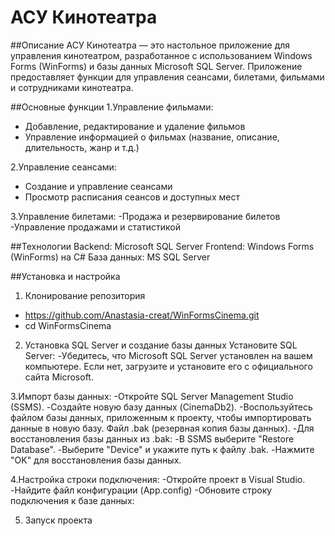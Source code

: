 # АСУ Кинотеатра
##Описание
АСУ Кинотеатра — это настольное приложение для управления кинотеатром, разработанное с использованием Windows Forms (WinForms) и базы данных Microsoft SQL Server. Приложение предоставляет функции для управления сеансами, билетами, фильмами и сотрудниками кинотеатра.

##Основные функции
 1.Управление фильмами:
  - Добавление, редактирование и удаление фильмов
  - Управление информацией о фильмах (название, описание, длительность, жанр и т.д.)
    
2.Управление сеансами:
  - Создание и управление сеансами
  - Просмотр расписания сеансов и доступных мест

3.Управление билетами:
  -Продажа и резервирование билетов
  -Управление продажами и статистикой

##Технологии
Backend: Microsoft SQL Server
Frontend: Windows Forms (WinForms) на C#
База данных: MS SQL Server

##Установка и настройка
1. Клонирование репозитория
  - https://github.com/Anastasia-creat/WinFormsCinema.git
  - cd WinFormsCinema
2. Установка SQL Server и создание базы данных
Установите SQL Server:
-Убедитесь, что Microsoft SQL Server установлен на вашем компьютере. Если нет, загрузите и установите его с официального сайта Microsoft.

3.Импорт базы данных:
-Откройте SQL Server Management Studio (SSMS).
-Создайте новую базу данных (CinemaDb2).
-Воспользуйтесь файлом базы данных, приложенным к проекту, чтобы импортировать данные в новую базу. Файл .bak (резервная копия базы данных).
-Для восстановления базы данных из .bak:
-В SSMS выберите "Restore Database".
-Выберите "Device" и укажите путь к файлу .bak.
-Нажмите "OK" для восстановления базы данных.

4.Настройка строки подключения:
-Откройте проект в Visual Studio.
-Найдите файл конфигурации (App.config)
-Обновите строку подключения к базе данных:
<connectionStrings>
  <add name="CinemaDatabase"
       connectionString="Server=localhost;Database=CinemaDb2;Trusted_Connection=True;"
       providerName="System.Data.SqlClient" />
</connectionStrings>

5. Запуск проекта
